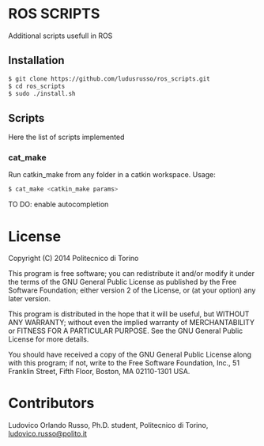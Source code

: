 ROS SCRIPTS
========

Additional scripts usefull in ROS

## Installation

```bash
$ git clone https://github.com/ludusrusso/ros_scripts.git
$ cd ros_scripts
$ sudo ./install.sh
```



## Scripts

Here the list of scripts implemented

### cat_make

Run catkin_make from any folder in a catkin workspace.
Usage:

```bash
$ cat_make <catkin_make params>
```

TO DO: enable autocompletion


License
============
Copyright (C) 2014 Politecnico di Torino

This program is free software; you can redistribute it and/or modify
it under the terms of the GNU General Public License as published by
the Free Software Foundation; either version 2 of the License, or
(at your option) any later version.

This program is distributed in the hope that it will be useful,
but WITHOUT ANY WARRANTY; without even the implied warranty of
MERCHANTABILITY or FITNESS FOR A PARTICULAR PURPOSE.  See the
GNU General Public License for more details.

You should have received a copy of the GNU General Public License along
with this program; if not, write to the Free Software Foundation, Inc.,
51 Franklin Street, Fifth Floor, Boston, MA 02110-1301 USA.

Contributors
============
Ludovico Orlando Russo, Ph.D. student, Politecnico di Torino, ludovico.russo@polito.it

